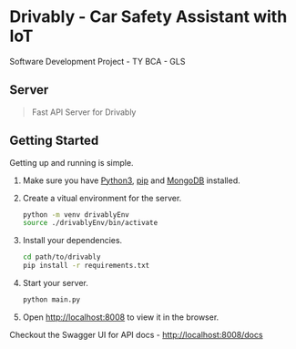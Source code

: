 # Drivably - Car Safety Assistant with IoT

Software Development Project - TY BCA - GLS

## Server

>Fast API Server for Drivably

## Getting Started

Getting up and running is simple.

1. Make sure you have [Python3](https://www.python.org/), [pip](https://pip.pypa.io/en/stable/) and [MongoDB](https://www.mongodb.com/) installed.

2. Create a vitual environment for the server.

    ```bash
    python -m venv drivablyEnv
    source ./drivablyEnv/bin/activate
    ```

3. Install your dependencies.

    ```bash
    cd path/to/drivably
    pip install -r requirements.txt
    ```

4. Start your server.

    ```bash
    python main.py
    ```

5. Open [http://localhost:8008](http://localhost:8008) to view it in the browser.

Checkout the Swagger UI for API docs - [http://localhost:8008/docs](http://localhost:8008/docs)
